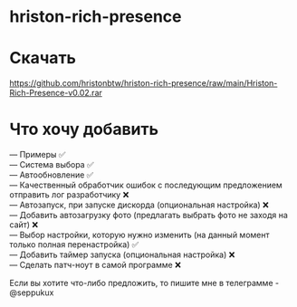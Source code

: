 # hriston-rich-presence

# Скачать
https://github.com/hristonbtw/hriston-rich-presence/raw/main/Hriston-Rich-Presence-v0.02.rar

# Что хочу добавить
— Примеры ✅ <br>
— Система выбора ✅ <br>
— Автообновление ✅ <br>
— Качественный обработчик ошибок с последующим предложением отправить лог разработчику ❌ <br>
— Автозапуск, при запуске дискорда (опциональная настройка) ❌ <br> 
— Добавить автозагрузку фото (предлагать выбрать фото не заходя на сайт) ❌ <br>
— Выбор настройки, которую нужно изменить (на данный момент только полная перенастройка) ✅ <br>
— Добавить таймер запуска (опциональная настройка) ❌ <br>
— Сделать патч-ноут в самой программе ❌ <br>

Если вы хотите что-либо предложить, то пишите мне в телеграмме - @seppukux
